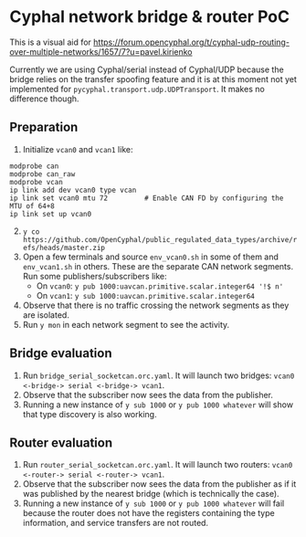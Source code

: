 # Cyphal network bridge & router PoC

This is a visual aid for https://forum.opencyphal.org/t/cyphal-udp-routing-over-multiple-networks/1657/7?u=pavel.kirienko

Currently we are using Cyphal/serial instead of Cyphal/UDP because the bridge relies on the transfer spoofing feature
and it is at this moment not yet implemented for `pycyphal.transport.udp.UDPTransport`.
It makes no difference though.

## Preparation

1. Initialize `vcan0` and `vcan1` like:
  ```shell
  modprobe can
  modprobe can_raw
  modprobe vcan
  ip link add dev vcan0 type vcan
  ip link set vcan0 mtu 72         # Enable CAN FD by configuring the MTU of 64+8
  ip link set up vcan0
  ```
2. `y co https://github.com/OpenCyphal/public_regulated_data_types/archive/refs/heads/master.zip`
3. Open a few terminals and source `env_vcan0.sh` in some of them and `env_vcan1.sh` in others.
   These are the separate CAN network segments.
   Run some publishers/subscribers like:
   - On `vcan0`: `y pub 1000:uavcan.primitive.scalar.integer64 '!$ n'`
   - On `vcan1`: `y sub 1000:uavcan.primitive.scalar.integer64`
4. Observe that there is no traffic crossing the network segments as they are isolated.
5. Run `y mon` in each network segment to see the activity.

## Bridge evaluation

1. Run `bridge_serial_socketcan.orc.yaml`. It will launch two bridges: `vcan0 <-bridge-> serial <-bridge-> vcan1`.
2. Observe that the subscriber now sees the data from the publisher.
3. Running a new instance of `y sub 1000` or `y pub 1000 whatever` will show that type discovery is also working.

## Router evaluation

1. Run `router_serial_socketcan.orc.yaml`. It will launch two routers: `vcan0 <-router-> serial <-router-> vcan1`.
2. Observe that the subscriber now sees the data from the publisher as if it was published by the nearest bridge
   (which is technically the case).
3. Running a new instance of `y sub 1000` or `y pub 1000 whatever` will fail because the router does not have the
   registers containing the type information, and service transfers are not routed.
